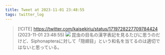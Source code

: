 ```yaml
---
title: Tweet at 2023-11-01 23:48:55
tags: twitter_log
---
```


> [!CITE] https://twitter.com/kaisekiriu/status/1719728227709784424 (2023-11-01 23:48:55)
> ![](https://twitter.com/kaisekiriu/status/1719728227709784424)
> 昆虫の目名の漢字表記を見るたびに思うのだけど、Siphonapteraに対して「隠翅目」という和名を当てるのは適切ではないと思っている。
